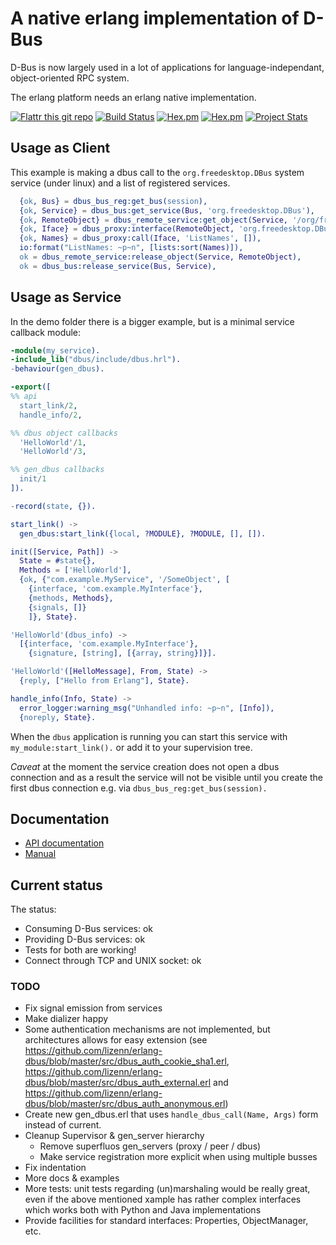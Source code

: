 A native erlang implementation of D-Bus
==============================================

D-Bus is now largely used in a lot of applications for
language-independant, object-oriented RPC system.

The erlang platform needs an erlang native implementation.

[![Flattr this git repo](http://api.flattr.com/button/flattr-badge-large.png)](https://flattr.com/submit/auto?user_id=jeanparpaillon&url=https://github.com/lizenn/erlang-dbus.git&title=erlang-dbus&language=erlang&tags=github&category=software)
[![Build Status](https://travis-ci.org/lizenn/erlang-dbus.svg?branch=master)](https://travis-ci.org/lizenn/erlang-dbus)
[![Hex.pm](https://img.shields.io/hexpm/v/dbus.svg)](https://hex.pm/packages/dbus)
[![Hex.pm](https://img.shields.io/hexpm/dt/dbus.svg)](https://hex.pm/packages/dbus)
[![Project Stats](https://www.openhub.net/p/erlang-dbus2/widgets/project_thin_badge.gif)](https://www.openhub.net/p/erlang-dbus2)

## Usage as Client

This example is making a dbus call to the `org.freedesktop.DBus` system service (under linux) and a list of registered services.

```erlang
  {ok, Bus} = dbus_bus_reg:get_bus(session),
  {ok, Service} = dbus_bus:get_service(Bus, 'org.freedesktop.DBus'),
  {ok, RemoteObject} = dbus_remote_service:get_object(Service, '/org/freedesktop/DBus'),
  {ok, Iface} = dbus_proxy:interface(RemoteObject, 'org.freedesktop.DBus'),
  {ok, Names} = dbus_proxy:call(Iface, 'ListNames', []),
  io:format("ListNames: ~p~n", [lists:sort(Names)]),
  ok = dbus_remote_service:release_object(Service, RemoteObject),
  ok = dbus_bus:release_service(Bus, Service),
```

## Usage as Service

In the demo folder there is a bigger example, but is a minimal service callback module:

```erlang
-module(my_service).
-include_lib("dbus/include/dbus.hrl").
-behaviour(gen_dbus).

-export([
%% api
  start_link/2,
  handle_info/2,

%% dbus object callbacks
  'HelloWorld'/1,
  'HelloWorld'/3,

%% gen_dbus callbacks
  init/1
]).

-record(state, {}).

start_link() ->
  gen_dbus:start_link({local, ?MODULE}, ?MODULE, [], []).

init([Service, Path]) ->
  State = #state{},
  Methods = ['HelloWorld'],
  {ok, {"com.example.MyService", '/SomeObject', [
    {interface, 'com.example.MyInterface'},
    {methods, Methods},
    {signals, []}
    ]}, State}.

'HelloWorld'(dbus_info) ->
  [{interface, 'com.example.MyInterface'},
    {signature, [string], [{array, string}]}].

'HelloWorld'([HelloMessage], From, State) ->
  {reply, ["Hello from Erlang"], State}.

handle_info(Info, State) ->
  error_logger:warning_msg("Unhandled info: ~p~n", [Info]),
  {noreply, State}.

```

When the `dbus` application is running you can start this service with `my_module:start_link().` or add it to your supervision tree.

*Caveat* at the moment the service creation does not open a dbus connection and as a result the service will not be visible until you create the first dbus connection e.g. via `dbus_bus_reg:get_bus(session).`

## Documentation

* [API documentation](doc/README.md)
* [Manual](https://github.com/lizenn/erlang-dbus/wiki)

## Current status

The status: 
* Consuming D-Bus services: ok
* Providing D-Bus services: ok
* Tests for both are working!
* Connect through TCP and UNIX socket: ok

### TODO
* Fix signal emission from services
* Make dializer happy
* Some authentication mechanisms are not implemented, but architectures allows for easy extension (see https://github.com/lizenn/erlang-dbus/blob/master/src/dbus_auth_cookie_sha1.erl, https://github.com/lizenn/erlang-dbus/blob/master/src/dbus_auth_external.erl and https://github.com/lizenn/erlang-dbus/blob/master/src/dbus_auth_anonymous.erl)
* Create new gen_dbus.erl that uses `handle_dbus_call(Name, Args)` form instead of current.
* Cleanup Supervisor & gen_server hierarchy
  * Remove superfluos gen_servers (proxy / peer / dbus)
  * Make service registration more explicit when using multiple busses
* Fix indentation
* More docs & examples
* More tests: unit tests regarding (un)marshaling would be really great, even if the above mentioned xample has rather complex interfaces which works both with Python and Java implementations
* Provide facilities for standard interfaces: Properties, ObjectManager, etc.
